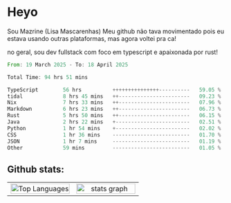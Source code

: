 # Heyo

Sou Mazrine (Lisa Mascarenhas)
Meu github não tava movimentado pois eu estava usando outras plataformas, mas agora voltei pra ca!

no geral, sou dev fullstack com foco em typescript e apaixonada por rust!
<!--START_SECTION:waka-->

```rust
From: 19 March 2025 - To: 18 April 2025

Total Time: 94 hrs 51 mins

TypeScript        56 hrs          +++++++++++++++----------   59.05 %
tidal             8 hrs 45 mins   ++-----------------------   09.23 %
Nix               7 hrs 33 mins   ++-----------------------   07.96 %
Markdown          6 hrs 23 mins   ++-----------------------   06.73 %
Rust              5 hrs 50 mins   ++-----------------------   06.15 %
Java              2 hrs 22 mins   +------------------------   02.51 %
Python            1 hr 54 mins    +------------------------   02.02 %
CSS               1 hr 36 mins    -------------------------   01.70 %
JSON              1 hr 7 mins     -------------------------   01.19 %
Other             59 mins         -------------------------   01.05 %
```

<!--END_SECTION:waka-->

<!--
**Mazrine/Mazrine** is a ✨ _special_ ✨ repository because its `README.md` (this file) appears on your GitHub profile.

Here are some ideas to get you started:

- 🔭 I’m currently working on ...
- 🌱 I’m currently learning ...
- 👯 I’m looking to collaborate on ...
- 🤔 I’m looking for help with ...
- 💬 Ask me about ...
- 📫 How to reach me: ...
- 😄 Pronouns: ...
- ⚡ Fun fact: ...
-->


## Github stats:

<div align="center">
  <table width="100%">
    <tr>
      <td align="center" width="50%">
        <img src="https://github-readme-stats.vercel.app/api/top-langs/?username=mazrine&theme=tokyonight&layout=donut&langs_count=10&locale=pt-br" width="100%" alt="Top Languages" />
      </td>
      <td align="center" width="50%">
        <img src="https://github-readme-stats-yxqy.vercel.app/api?username=mazrine&hide_title=false&hide_rank=false&show_icons=true&count_private=true&disable_animations=false&theme=midnight-purple&locale=en&hide_border=true&order=1" width="100%" alt="stats graph" />
      </td>
    </tr>
  </table>
</div>
